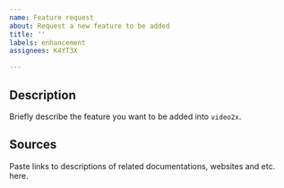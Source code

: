 ```yaml
---
name: Feature request
about: Request a new feature to be added
title: ''
labels: enhancement
assignees: K4YT3X

---
```


## Description

Briefly describe the feature you want to be added into `video2x`.

## Sources

Paste links to descriptions of related documentations, websites and etc. here.
